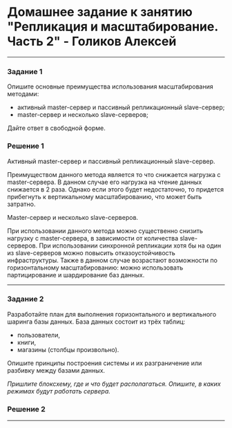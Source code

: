 # Домашнее задание к занятию "Репликация и масштабирование. Часть 2" - Голиков Алексей

---

### Задание 1

Опишите основные преимущества использования масштабирования методами:

- активный master-сервер и пассивный репликационный slave-сервер;
- master-сервер и несколько slave-серверов;

Дайте ответ в свободной форме.

### Решение 1

Активный master-сервер и пассивный репликационный slave-сервер.

Преимуществом данного метода является то что снижается нагрузка с master-сервера. В данном случае его нагрузка на чтение данных снижается в 2 раза. Однако если этого будет недостаточно, то придется прибегнуть к вертикальному масштабированию, что может быть затратно.

Мaster-сервер и несколько slave-серверов.

При использовании данного метода можно существенно снизить нагрузку с master-сервера, в зависимости от количества slave-серверов. При использовании синхронной репликации хотя бы на один из slave-серверов можно повысить отказоустойчивость инфраструктуры. Также в данном случае возрастают возможности по горизонтальному масштабированию: можно использовать партицирование и шардирование баз данных.

---

### Задание 2

Разработайте план для выполнения горизонтального и вертикального шаринга базы данных. База данных состоит из трёх таблиц: 

- пользователи, 
- книги, 
- магазины (столбцы произвольно). 

Опишите принципы построения системы и их разграничение или разбивку между базами данных.

*Пришлите блоксхему, где и что будет располагаться. Опишите, в каких режимах будут работать сервера.* 

### Решение 2



---
